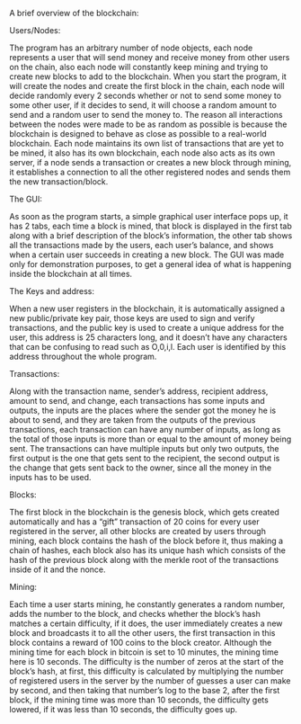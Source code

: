 A brief overview of the blockchain:



Users/Nodes:

The program has an arbitrary number of node objects, each node
represents a user that will send money and receive money from other users
on the chain, also each node will constantly keep mining and trying to
create new blocks to add to the blockchain.
When you start the program, it will create the nodes and create the first
block in the chain, each node will decide randomly every 2 seconds
whether or not to send some money to some other user, if it decides to
send, it will choose a random amount to send and a random user to send
the money to. The reason all interactions between the nodes were made to
be as random as possible is because the blockchain is designed to behave
as close as possible to a real-world blockchain.
Each node maintains its own list of transactions that are yet to be mined, it
also has its own blockchain, each node also acts as its own server, if a
node sends a transaction or creates a new block through mining, it
establishes a connection to all the other registered nodes and sends them
the new transaction/block.


The GUI:

As soon as the program starts, a simple graphical user interface pops up, it
has 2 tabs, each time a block is mined, that block is displayed in the first
tab along with a brief description of the block’s information, the other tab
shows all the transactions made by the users, each user’s balance, and
shows when a certain user succeeds in creating a new block.
The GUI was made only for demonstration purposes, to get a general idea
of what is happening inside the blockchain at all times.


The Keys and address:

When a new user registers in the blockchain, it is automatically assigned a
new public/private key pair, those keys are used to sign and verify
transactions, and the public key is used to create a unique address for the
user, this address is 25 characters long, and it doesn’t have any characters
that can be confusing to read such as O,0,i,l. Each user is identified by this
address throughout the whole program.


Transactions:

Along with the transaction name, sender’s address, recipient address,
amount to send, and change, each transactions has some inputs and
outputs, the inputs are the places where the sender got the money he is
about to send, and they are taken from the outputs of the previous
transactions, each transaction can have any number of inputs, as long as
the total of those inputs is more than or equal to the amount of money
being sent.
The transactions can have multiple inputs but only two outputs, the first
output is the one that gets sent to the recipient, the second output is the
change that gets sent back to the owner, since all the money in the inputs
has to be used.


Blocks:

The first block in the blockchain is the genesis block, which gets created
automatically and has a “gift” transaction of 20 coins for every user
registered in the server, all other blocks are created by users through
mining, each block contains the hash of the block before it, thus making a
chain of hashes, each block also has its unique hash which consists of the
hash of the previous block along with the merkle root of the transactions
inside of it and the nonce.


Mining:

Each time a user starts mining, he constantly generates a random number,
adds the number to the block, and checks whether the block’s hash
matches a certain difficulty, if it does, the user immediately creates a new
block and broadcasts it to all the other users, the first transaction in this
block contains a reward of 100 coins to the block creator. Although the
mining time for each block in bitcoin is set to 10 minutes, the mining time
here is 10 seconds.
The difficulty is the number of zeros at the start of the block’s hash, at first,
this difficulty is calculated by multiplying the number of registered users in
the server by the number of guesses a user can make by second, and then
taking that number’s log to the base 2, after the first block, if the mining
time was more than 10 seconds, the difficulty gets lowered, if it was less
than 10 seconds, the difficulty goes up.